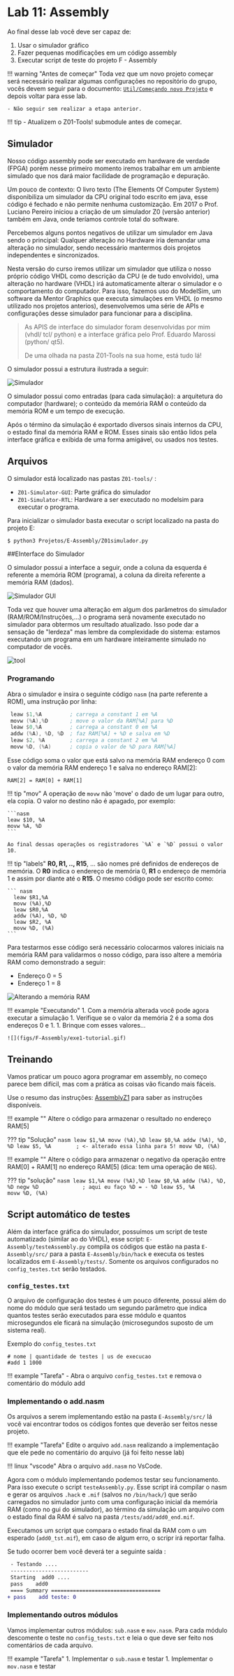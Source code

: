 # Lab 11: Assembly 

Ao final desse lab você deve ser capaz de:

1. Usar o simulador gráfico 
1. Fazer pequenas modificações em um código assembly
1. Executar script de teste do projeto F - Assembly

!!! warning "Antes de começar"
    Toda vez que um novo projeto começar será necessário realizar algumas configurações no repositório do grupo, vocês devem seguir para o documento: [`Util/Começando novo Projeto`](https://insper.github.io/Z01.1/Util-Comecando-novo-projeto/) e depois voltar para esse lab.

    - Não seguir sem realizar a etapa anterior.

!!! tip
    - Atualizem o Z01-Tools! submodule antes de começar.

## Simulador

Nosso código assembly pode ser executado em hardware de verdade (FPGA) porém nesse primeiro momento iremos trabalhar em um ambiente simulado que nos dará maior facilidade de programação e depuração.

Um pouco de contexto: O livro texto (The Elements Of Computer System) disponibiliza um simulador da CPU original todo escrito em java, esse código é fechado e não permite nenhuma customização. Em 2017 o Prof. Luciano Pereiro iniciou a criação de um simulador Z0 (versão anterior) também em Java, onde teríamos controle total do software.

Percebemos alguns pontos negativos de utilizar um simulador em Java sendo o principal: Qualquer alteração no Hardware iria demandar uma alteração no simulador, sendo necessário mantermos dois projetos independentes e sincronizados.

Nesta versão do curso iremos utilizar um simulador que utiliza o nosso próprio código VHDL como descrição da CPU (e de tudo envolvido), uma alteração no hardware (VHDL) irá automaticamente alterar o simulador e o comportamento do computador. Para isso, fazemos uso do ModelSim, um software da Mentor Graphics que executa simulaçòes em VHDL (o mesmo utilizado nos projetos anterios), desenvolvemos uma série de APIs e configurações desse simulador para funcionar para a disciplina.

> As APIS de interface do simulador foram desenvolvidas por mim (vhdl/ tcl/ python) e a interface gráfica pelo Prof. Eduardo Marossi (python/ qt5). 
>
> De uma olhada na pasta Z01-Tools na sua home, está tudo lá!

O simulador possui a estrutura ilustrada a seguir:

![Simulador](figs/F-Assembly/simulador.svg)

O simulador possui como entradas (para cada simulação): a arquitetura do computador (hardware); o conteúdo da memória RAM o conteúdo da memória ROM e um tempo de execução.

Após o término da simulação é exportado diversos sinais internos da CPU, o estado final da memória RAM e ROM. Esses sinais são então lidos pela interface gráfica e exibida de uma forma amigável, ou usados nos testes.

## Arquivos

O simulador está localizado nas pastas `Z01-tools/` :

- `Z01-Simulator-GUI`: Parte gráfica do simulador
- `Z01-Simulator-RTL`: Hardware a ser executado no modelsim para executar o programa.

Para inicializar o simulador basta executar o script localizado na pasta do projeto E:

``` bash
$ python3 Projetos/E-Assembly/Z01simulador.py
```

##EInterface do Simulador 

O simulador possui a interface a seguir, onde a coluna da esquerda é referente a memória ROM (programa), a coluna da direita referente a memória RAM (dados). 

![Simulador GUI](figs/F-Assembly/gui.png)

Toda vez que houver uma alteração em algum dos parâmetros do simulador (RAM/ROM/Instruções,...) o programa será novamente executado no simulador para obtermos um resultado atualizado. Isso pode dar a sensação de "lerdeza" mas lembre da complexidade do sistema: estamos executando um programa em um hardware inteiramente simulado no computador de vocês.

![tool](figs/F-Assembly/gui-tool.svg)

### Programando 

Abra o simulador e insira o seguinte código `nasm` (na parte referente a ROM), uma instrução por linha:

``` nasm
 leaw $1,%A         ; carrega a constant 1 em %A
 movw (%A),%D       ; move o valor da RAM[%A] para %D 
 leaw $0,%A         ; carrega a constant 0 em %A
 addw (%A), %D, %D  ; faz RAM[%A] + %D e salva em %D
 leaw $2, %A        ; carrega a constant 2 em %A
 movw %D, (%A)      ; copia o valor de %D para RAM[%A]
```

Esse código soma o valor que está salvo na memória RAM endereço 0 com o valor da memória RAM endereço 1 e salva no endereço RAM[2]:

```
RAM[2] = RAM[0] + RAM[1]
```

!!! tip "mov"
    A operação de `movw` não 'move' o dado de um lugar para outro, ela copia. O valor no destino não é apagado, por exemplo:
    
    ```nasm
    leaw $10, %A
    movw %A, %D
    ```
    
    Ao final dessas operações os registradores `%A` e `%D` possui o valor 10.

!!! tip "labels"
    **R0, R1, .., R15**, ... são nomes pré definidos de endereços de memória. O **R0** indica o endereço de memória 0, **R1** o endereço de memória 1 e assim por diante até o **R15**. O mesmo código pode ser escrito como:

    ``` nasm
      leaw $R1,%A            
      movw (%A),%D
      leaw $R0,%A
      addw (%A), %D, %D
      leaw $R2, %A
      movw %D, (%A)
    ```


Para testarmos esse código será necessário colocarmos valores iniciais na memória RAM para validarmos o nosso código, para isso altere a memória RAM como demonstrado a seguir:

- Endereço 0 = 5
- Endereço 1 = 8

![Alterando a memória RAM](figs/F-Assembly/exe1.png)


!!! example "Executando"
    1. Com a memória alterada você pode agora executar a simulação
    1. Verifique se o valor da memória 2 é a soma dos endereços 0 e 1.
    1. Brinque com esses valores...

    ![](figs/F-Assembly/exe1-tutorial.gif)

## Treinando

Vamos praticar um pouco agora programar em assembly, no começo parece bem difícil, mas com a prática as coisas vão ficando mais fáceis.

Use o resumo das instruções: [AssemblyZ1](https://insper.github.io/Z01.1/Util-Resumo-Assembly) para saber as instruções disponíveis.

!!! example ""
    Altere o código para armazenar o resultado no endereço RAM[5]
    
??? tip "Solução"
    ```nasm
    leaw $1,%A
    movw (%A),%D
    leaw $0,%A
    addw (%A), %D, %D
    leaw $5, %A        ; <- alterado essa linha para 5!
    movw %D, (%A)
    ```

!!! example ""
    Altere o código para armazenar o negativo da operação entre RAM[0] + RAM[1] no endereço RAM[5] (dica: tem uma operação de `NEG`).
    
??? tip "solução"
    ```nasm
    leaw $1,%A
    movw (%A),%D
    leaw $0,%A
    addw (%A), %D, %D
    negw %D              ; aqui eu faço %D = - %D
    leaw $5, %A        
    movw %D, (%A)
    ```
    
## Script automático de testes

Além da interface gráfica do simulador, possuímos um script de teste automatizado (similar ao do VHDL), esse script: `E-Assembly/testeAssembly.py` compila os códigos que estão na pasta `E-Assembly/src/` para a pasta `E-Assembly/bin/hack` e executa os testes localizados em `E-Assembly/tests/`. Somente os arquivos configurados no `config_testes.txt` serão testados.

### `config_testes.txt`

O arquivo de configuração dos testes é um pouco diferente, possui além do nome do módulo que será testado um segundo parâmetro que indica quantos testes serão executados para esse módulo e quantos microsegundos ele ficará na simulação (microsegundos suposto de um sistema real).

Exemplo do `config_testes.txt`
```
# nome | quantidade de testes | us de execucao
#add 1 1000
```

!!! example "Tarefa"
    - Abra o arquivo `config_testes.txt` e remova o comentário do módulo add

### Implementando o add.nasm

Os arquivos a serem implementando estão na pasta `E-Assembly/src/` lá você vai encontrar todos os códigos fontes que deverão ser feitos nesse projeto. 

!!! example "Tarefa"
    Edite o arquivo `add.nasm` realizando a implementação que ele pede no comentário do arquivo (já foi feito nesse lab)
    
!!! linux "vscode"
    Abra o arquivo `add.nasm` no VsCode.

Agora com o módulo implementando podemos testar seu funcionamento. Para isso execute o script `testeAssembly.py`. Esse script irá compilar o nasm e gerar os arquivos `.hack` e `.mif` (salvos no `/bin/hack/`) que serão carregados no simulador junto com uma configuração inicial da memória RAM (como no gui do simulador), ao término da simulação um arquivo com o estado final da RAM é salvo na pasta `/tests/add/add0_end.mif`.

Executamos um script que compara o estado final da RAM com o um esperado (`add0_tst.mif`), em caso de algum erro, o scripr irá reportar falha.

Se tudo ocorrer bem você deverá ter a seguinte saída :

```diff
 - Testando .... 
 -------------------------
 Starting  add0 ....
 pass    add0
 ==== Summary ===================================
+ pass    add teste: 0
```
 
### Implementando outros módulos

Vamos implementar outros módulos: `sub.nasm` e `mov.nasm`. Para cada módulo descomente o teste no `config_tests.txt` e leia o que deve ser feito nos comentários de cada arquivo.

!!! example "Tarefa"
    1. Implementar o `sub.nasm` e testar
    1. Implementar o `mov.nasm` e testar
